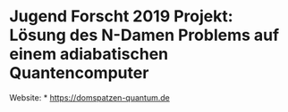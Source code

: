# Jugend Forscht 2019 Projekt: Lösung des N-Damen Problems auf einem adiabatischen Quantencomputer

Website: * https://domspatzen-quantum.de